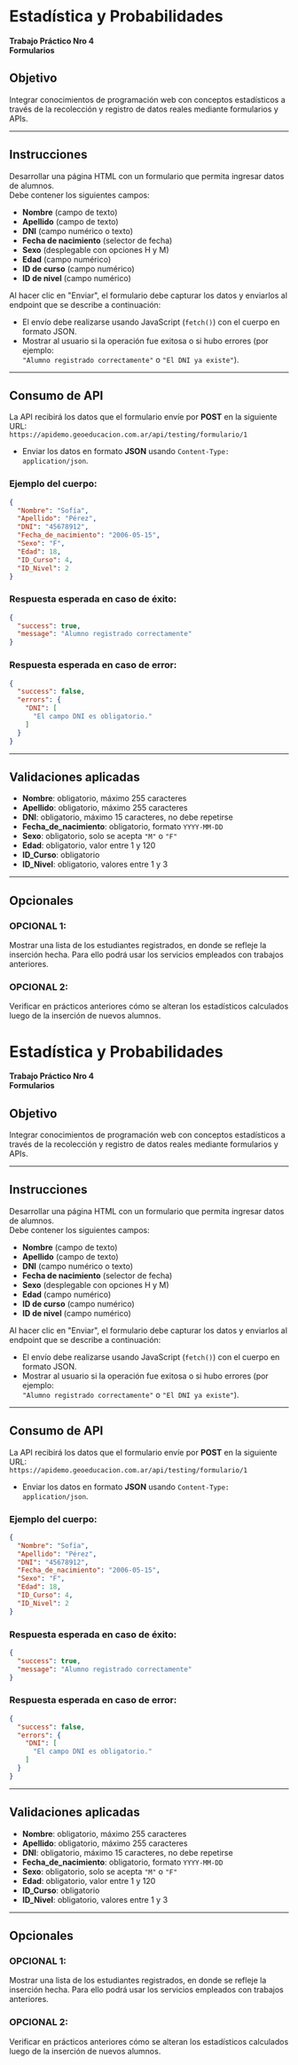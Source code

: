 # Estadística y Probabilidades  
**Trabajo Práctico Nro 4**  
**Formularios**

## Objetivo
Integrar conocimientos de programación web con conceptos estadísticos a través de la recolección y registro de datos reales mediante formularios y APIs.

---

## Instrucciones

Desarrollar una página HTML con un formulario que permita ingresar datos de alumnos.  
Debe contener los siguientes campos:

- **Nombre** (campo de texto)  
- **Apellido** (campo de texto)  
- **DNI** (campo numérico o texto)  
- **Fecha de nacimiento** (selector de fecha)  
- **Sexo** (desplegable con opciones H y M)  
- **Edad** (campo numérico)  
- **ID de curso** (campo numérico)  
- **ID de nivel** (campo numérico)

Al hacer clic en "Enviar", el formulario debe capturar los datos y enviarlos al endpoint que se describe a continuación:

- El envío debe realizarse usando JavaScript (`fetch()`) con el cuerpo en formato JSON.  
- Mostrar al usuario si la operación fue exitosa o si hubo errores (por ejemplo:  
  `"Alumno registrado correctamente"` o `"El DNI ya existe"`).

---

## Consumo de API

La API recibirá los datos que el formulario envíe por **POST** en la siguiente URL:  
`https://apidemo.geoeducacion.com.ar/api/testing/formulario/1`

- Enviar los datos en formato **JSON** usando `Content-Type: application/json`.

### Ejemplo del cuerpo:

```json
{
  "Nombre": "Sofía",
  "Apellido": "Pérez",
  "DNI": "45678912",
  "Fecha_de_nacimiento": "2006-05-15",
  "Sexo": "F",
  "Edad": 18,
  "ID_Curso": 4,
  "ID_Nivel": 2
}
```

### Respuesta esperada en caso de éxito:

```json
{
  "success": true,
  "message": "Alumno registrado correctamente"
}
```

### Respuesta esperada en caso de error:

```json
{
  "success": false,
  "errors": {
    "DNI": [
      "El campo DNI es obligatorio."
    ]
  }
}
```

---

## Validaciones aplicadas

- **Nombre**: obligatorio, máximo 255 caracteres  
- **Apellido**: obligatorio, máximo 255 caracteres  
- **DNI**: obligatorio, máximo 15 caracteres, no debe repetirse  
- **Fecha_de_nacimiento**: obligatorio, formato `YYYY-MM-DD`  
- **Sexo**: obligatorio, solo se acepta `"M"` o `"F"`  
- **Edad**: obligatorio, valor entre 1 y 120  
- **ID_Curso**: obligatorio  
- **ID_Nivel**: obligatorio, valores entre 1 y 3  

---

## Opcionales

### OPCIONAL 1:
Mostrar una lista de los estudiantes registrados, en donde se refleje la inserción hecha. Para ello podrá usar los servicios empleados con trabajos anteriores.

### OPCIONAL 2:
Verificar en prácticos anteriores cómo se alteran los estadísticos calculados luego de la inserción de nuevos alumnos.
# Estadística y Probabilidades  
**Trabajo Práctico Nro 4**  
**Formularios**

## Objetivo
Integrar conocimientos de programación web con conceptos estadísticos a través de la recolección y registro de datos reales mediante formularios y APIs.

---

## Instrucciones

Desarrollar una página HTML con un formulario que permita ingresar datos de alumnos.  
Debe contener los siguientes campos:

- **Nombre** (campo de texto)  
- **Apellido** (campo de texto)  
- **DNI** (campo numérico o texto)  
- **Fecha de nacimiento** (selector de fecha)  
- **Sexo** (desplegable con opciones H y M)  
- **Edad** (campo numérico)  
- **ID de curso** (campo numérico)  
- **ID de nivel** (campo numérico)

Al hacer clic en "Enviar", el formulario debe capturar los datos y enviarlos al endpoint que se describe a continuación:

- El envío debe realizarse usando JavaScript (`fetch()`) con el cuerpo en formato JSON.  
- Mostrar al usuario si la operación fue exitosa o si hubo errores (por ejemplo:  
  `"Alumno registrado correctamente"` o `"El DNI ya existe"`).

---

## Consumo de API

La API recibirá los datos que el formulario envíe por **POST** en la siguiente URL:  
`https://apidemo.geoeducacion.com.ar/api/testing/formulario/1`

- Enviar los datos en formato **JSON** usando `Content-Type: application/json`.

### Ejemplo del cuerpo:

```json
{
  "Nombre": "Sofía",
  "Apellido": "Pérez",
  "DNI": "45678912",
  "Fecha_de_nacimiento": "2006-05-15",
  "Sexo": "F",
  "Edad": 18,
  "ID_Curso": 4,
  "ID_Nivel": 2
}
```

### Respuesta esperada en caso de éxito:

```json
{
  "success": true,
  "message": "Alumno registrado correctamente"
}
```

### Respuesta esperada en caso de error:

```json
{
  "success": false,
  "errors": {
    "DNI": [
      "El campo DNI es obligatorio."
    ]
  }
}
```

---

## Validaciones aplicadas

- **Nombre**: obligatorio, máximo 255 caracteres  
- **Apellido**: obligatorio, máximo 255 caracteres  
- **DNI**: obligatorio, máximo 15 caracteres, no debe repetirse  
- **Fecha_de_nacimiento**: obligatorio, formato `YYYY-MM-DD`  
- **Sexo**: obligatorio, solo se acepta `"M"` o `"F"`  
- **Edad**: obligatorio, valor entre 1 y 120  
- **ID_Curso**: obligatorio  
- **ID_Nivel**: obligatorio, valores entre 1 y 3  

---

## Opcionales

### OPCIONAL 1:
Mostrar una lista de los estudiantes registrados, en donde se refleje la inserción hecha. Para ello podrá usar los servicios empleados con trabajos anteriores.

### OPCIONAL 2:
Verificar en prácticos anteriores cómo se alteran los estadísticos calculados luego de la inserción de nuevos alumnos.
